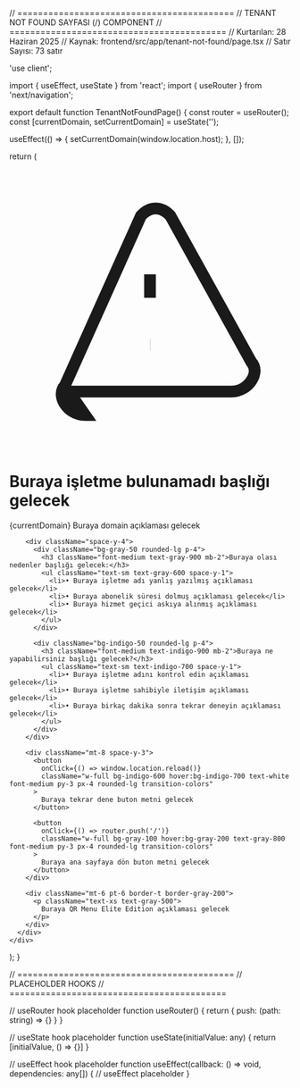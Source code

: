 // ==========================================
// TENANT NOT FOUND SAYFASI (/) COMPONENT
// ==========================================
// Kurtarılan: 28 Haziran 2025
// Kaynak: frontend/src/app/tenant-not-found/page.tsx
// Satır Sayısı: 73 satır

'use client';

import { useEffect, useState } from 'react';
import { useRouter } from 'next/navigation';

export default function TenantNotFoundPage() {
  const router = useRouter();
  const [currentDomain, setCurrentDomain] = useState('');
  
  useEffect(() => {
    setCurrentDomain(window.location.host);
  }, []);

  return (
    <div className="min-h-screen bg-gradient-to-br from-indigo-50 to-white flex items-center justify-center p-4">
      <div className="max-w-md w-full bg-white rounded-2xl shadow-xl p-8 text-center">
        <div className="mb-6">
          <div className="mx-auto w-16 h-16 bg-red-100 rounded-full flex items-center justify-center mb-4">
            <svg className="w-8 h-8 text-red-600" fill="none" stroke="currentColor" viewBox="0 0 24 24">
              <path strokeLinecap="round" strokeLinejoin="round" strokeWidth={2} d="M12 9v2m0 4h.01m-6.938 4h13.856c1.54 0 2.502-1.667 1.732-2.5L13.732 4c-.77-.833-1.732-.833-2.5 0L4.732 18.5c-.77.833.192 2.5 1.732 2.5z" />
            </svg>
          </div>
          <h1 className="text-2xl font-bold text-gray-900 mb-2">Buraya işletme bulunamadı başlığı gelecek</h1>
          <p className="text-gray-600 mb-4">
            <span className="font-semibold text-indigo-600">{currentDomain}</span> Buraya domain açıklaması gelecek
          </p>
        </div>
        
        <div className="space-y-4">
          <div className="bg-gray-50 rounded-lg p-4">
            <h3 className="font-medium text-gray-900 mb-2">Buraya olası nedenler başlığı gelecek:</h3>
            <ul className="text-sm text-gray-600 space-y-1">
              <li>• Buraya işletme adı yanlış yazılmış açıklaması gelecek</li>
              <li>• Buraya abonelik süresi dolmuş açıklaması gelecek</li>
              <li>• Buraya hizmet geçici askıya alınmış açıklaması gelecek</li>
            </ul>
          </div>
          
          <div className="bg-indigo-50 rounded-lg p-4">
            <h3 className="font-medium text-indigo-900 mb-2">Buraya ne yapabilirsiniz başlığı gelecek?</h3>
            <ul className="text-sm text-indigo-700 space-y-1">
              <li>• Buraya işletme adını kontrol edin açıklaması gelecek</li>
              <li>• Buraya işletme sahibiyle iletişim açıklaması gelecek</li>
              <li>• Buraya birkaç dakika sonra tekrar deneyin açıklaması gelecek</li>
            </ul>
          </div>
        </div>
        
        <div className="mt-8 space-y-3">
          <button
            onClick={() => window.location.reload()}
            className="w-full bg-indigo-600 hover:bg-indigo-700 text-white font-medium py-3 px-4 rounded-lg transition-colors"
          >
            Buraya tekrar dene buton metni gelecek
          </button>
          
          <button
            onClick={() => router.push('/')}
            className="w-full bg-gray-100 hover:bg-gray-200 text-gray-800 font-medium py-3 px-4 rounded-lg transition-colors"
          >
            Buraya ana sayfaya dön buton metni gelecek
          </button>
        </div>
        
        <div className="mt-6 pt-6 border-t border-gray-200">
          <p className="text-xs text-gray-500">
            Buraya QR Menu Elite Edition açıklaması gelecek
          </p>
        </div>
      </div>
    </div>
  );
}

// ==========================================
// PLACEHOLDER HOOKS
// ==========================================

// useRouter hook placeholder
function useRouter() {
  return {
    push: (path: string) => {}
  }
}

// useState hook placeholder
function useState(initialValue: any) {
  return [initialValue, () => {}]
}

// useEffect hook placeholder
function useEffect(callback: () => void, dependencies: any[]) {
  // useEffect placeholder
} 